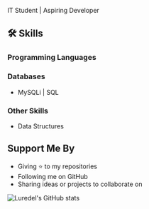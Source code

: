 IT Student | Aspiring Developer

## 🛠 Skills
### Programming Languages

### Databases
- MySQLi | SQL
### Other Skills
- Data Structures


## Support Me By
- Giving ⭐️ to my repositories
- Following me on GitHub
- Sharing ideas or projects to collaborate on


![Luredel's GitHub stats](https://github-readme-stats.vercel.app/api/?username=lurxdel\&show_icons=true\&title_color=fff\&icon_color=79ff97\&text_color=9f9f9f\&bg_color=151515)
